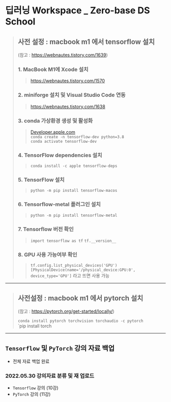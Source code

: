 # 딥러닝 Workspace _ Zero-base DS School

> ## 사전 설정 : macbook m1 에서 tensorflow 설치
> (참고 : https://webnautes.tistory.com/1639)
>
> ### 1. MacBook M1에 Xcode 설치
>> https://webnautes.tistory.com/1570
>
> ### 2. miniforge 설치 및 Visual Studio Code 연동
>> https://webnautes.tistory.com/1638
>
> ### 3. conda 가상환경 생성 및 활성화
>> [Developer.apple.com](https://developer.apple.com/metal/tensorflow-plugin/)\
>> `conda create -n tensorflow-dev python=3.8`\
>> `conda activate tensorflow-dev`
>
> ### 4. TensorFlow dependencies 설치
>> `conda install -c apple tensorflow-deps`
>
> ### 5. TensorFlow 설치
>> `python -m pip install tensorflow-macos`
>
> ### 6. Tensorflow-metal 플러그인 설치
>> `python -m pip install tensorflow-metal`
>
> ### 7. Tensorflow 버전 확인
>> `import tensorflow as tf`
>> `tf.__version__`
>
> ### 8. GPU 사용 가능여부 확인   
>> `tf.config.list_physical_devices('GPU')`\
>> `[PhysicalDevice(name='/physical_device:GPU:0', device_type='GPU']` 라고 뜨면 사용 가능

------------------------------------------

> ## 사전설정 : macbook m1 에서 pytorch 설치
> (참고 : https://pytorch.org/get-started/locally/)
>
> `conda install pytorch torchvision torchaudio -c pytorch`\
> `pip install torch

-------------------------------------------

## `Tensorflow` 및 `PyTorch` 강의 자료 백업
- 전체 자료 백업 완료


### 2022.05.30 강의자료 분류 및 재 업로드
- `Tensorflow` 강의 (10강)
- `PyTorch` 강의 (11강)



